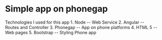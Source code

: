 Simple app on phonegap
=======================

Technologies I used for this app
	1. Node -- Web Service
	2. Angular -- Routes and Controller
	3. Phonegap -- App on phone platforms
	4. HTML 5 -- Web pages
	5. Bootstrap -- Styling Phone app